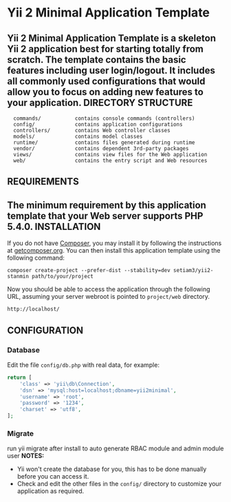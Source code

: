 Yii 2 Minimal Application Template
================================
Yii 2 Minimal Application Template is a skeleton Yii 2 application best for
starting totally from scratch.
The template contains the basic features including user login/logout.
It includes all commonly used configurations that would allow you to focus on adding new
features to your application.
DIRECTORY STRUCTURE
-------------------
      commands/           contains console commands (controllers)
      config/             contains application configurations
      controllers/        contains Web controller classes
      models/             contains model classes
      runtime/            contains files generated during runtime
      vendor/             contains dependent 3rd-party packages
      views/              contains view files for the Web application
      web/                contains the entry script and Web resources
REQUIREMENTS
------------
The minimum requirement by this application template that your Web server supports PHP 5.4.0.
INSTALLATION
------------
If you do not have [Composer](http://getcomposer.org/), you may install it by following the instructions
at [getcomposer.org](http://getcomposer.org/doc/00-intro.md#installation-nix).
You can then install this application template using the following command:
~~~
composer create-project --prefer-dist --stability=dev setiam3/yii2-stanmin path/to/your/project
~~~
Now you should be able to access the application through the following URL, assuming your server webroot is pointed to
`project/web` directory.
~~~
http://localhost/
~~~
CONFIGURATION
-------------
### Database
Edit the file `config/db.php` with real data, for example:
```php
return [
    'class' => 'yii\db\Connection',
    'dsn' => 'mysql:host=localhost;dbname=yii2minimal',
    'username' => 'root',
    'password' => '1234',
    'charset' => 'utf8',
];
```
### Migrate
run yii migrate after install to auto generate RBAC module and admin module user 
**NOTES:**
- Yii won't create the database for you, this has to be done manually before you can access it.
- Check and edit the other files in the `config/` directory to customize your application as required.
